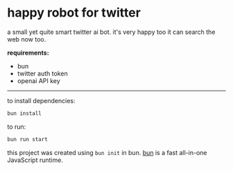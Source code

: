 # happy robot for twitter

a small yet quite smart twitter ai bot. it's very happy too
it can search the web now too.

**requirements:**

* bun
* twitter auth token
* openai API key

***

to install dependencies:

```bash
bun install
```

to run:

```bash
bun run start
```

this project was created using `bun init` in bun. [bun](https://bun.sh) is a fast all-in-one JavaScript runtime.
